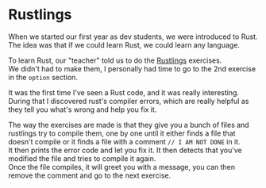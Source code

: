# Rustlings <Badge type="tip" text="Rust" />

When we started our first year as dev students, we were introduced to Rust.<br> 
The idea was that if we could learn Rust, we could learn any language.

To learn Rust, our "teacher" told us to do the [Rustlings](https://github.com/rust-lang/rustlings) exercises.<br>
We didn't had to make them, I personally had time to go to the 2nd exercise in the `option` section.

It was the first time I've seen a Rust code, and it was really interesting.<br>
During that I discovered rust's compiler errors, which are really helpful as
they tell you what's wrong and help you fix it.<br>

The way the exercises are made is that they give you a bunch of files and rustlings try to compile them, one by one until
it either finds a file that doesn't compile or it finds a file with a comment `// I AM NOT DONE` in it.<br>
It then prints the error code and let you fix it. It then detects that you've modified the file and tries to compile it again.<br>
Once the file compiles, it will greet you with a message, you can then remove the comment and go to the next exercise.
